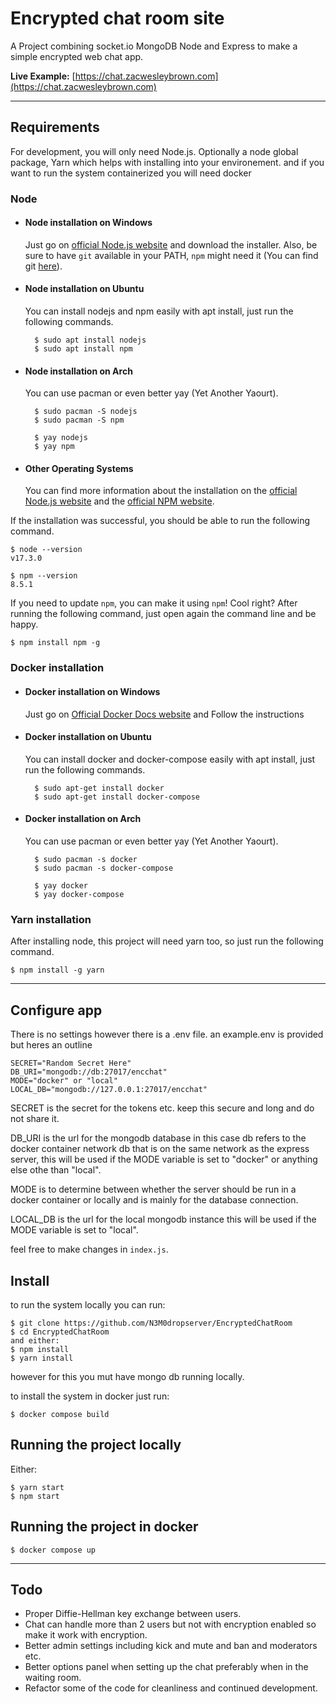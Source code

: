 # Encrypted chat room site

A Project combining socket.io MongoDB Node and Express to make a simple encrypted web chat app.

**Live Example:** [https://chat.zacwesleybrown.com](https://chat.zacwesleybrown.com)

---
## Requirements

For development, you will only need Node.js. Optionally a node global package, Yarn which helps with
installing into your environement. and if you want to run the system containerized you will need docker

### Node
- #### Node installation on Windows

  Just go on [official Node.js website](https://nodejs.org/) and download the installer.
Also, be sure to have `git` available in your PATH, `npm` might need it (You can find git [here](https://git-scm.com/)).

- #### Node installation on Ubuntu

  You can install nodejs and npm easily with apt install, just run the following commands.
    ```
      $ sudo apt install nodejs
      $ sudo apt install npm
    ```

- #### Node installation on Arch

  You can use pacman or even better yay (Yet Another Yaourt).
    ```
      $ sudo pacman -S nodejs
      $ sudo pacman -S npm
    ```
    ```
      $ yay nodejs
      $ yay npm
    ```

- #### Other Operating Systems
  You can find more information about the installation on the [official Node.js website](https://nodejs.org/) and the [official NPM website](https://npmjs.org/).

If the installation was successful, you should be able to run the following command.

    $ node --version
    v17.3.0

    $ npm --version
    8.5.1

If you need to update `npm`, you can make it using `npm`! Cool right? After running the following command, just open again the command line and be happy.

    $ npm install npm -g

###

### Docker installation

- #### Docker installation on Windows

  Just go on [Official Docker Docs website](https://docs.docker.com/desktop/windows/install/) and Follow the instructions

- #### Docker installation on Ubuntu

  You can install docker and docker-compose easily with apt install, just run the following commands.
    ```
      $ sudo apt-get install docker
      $ sudo apt-get install docker-compose
    ```

- #### Docker installation on Arch

  You can use pacman or even better yay (Yet Another Yaourt).
    ```
      $ sudo pacman -s docker
      $ sudo pacman -s docker-compose
    ```
    ```
      $ yay docker
      $ yay docker-compose
    ```

### Yarn installation
  After installing node, this project will need yarn too, so just run the following command.

    $ npm install -g yarn

---

## Configure app

There is no settings however there is a .env file. an example.env is provided but heres an outline
```
SECRET="Random Secret Here" 
DB_URI="mongodb://db:27017/encchat"
MODE="docker" or "local"
LOCAL_DB="mongodb://127.0.0.1:27017/encchat"
```
SECRET is the secret for the tokens etc. keep this secure and long and do not share it.

DB_URI is the url for the mongodb database in this case db refers to the docker container network db that is on the same network as the express server, this will be used if the MODE variable is set to "docker" or anything else othe than "local".

MODE is to determine between whether the server should be run in a docker container or locally and is mainly for the database connection.

LOCAL_DB is the url for the local mongodb instance this will be used if the MODE variable is set to "local".

feel free to make changes in `index.js`.

## Install
to run the system locally you can run:
```
$ git clone https://github.com/N3M0dropserver/EncryptedChatRoom
$ cd EncryptedChatRoom
and either:
$ npm install
$ yarn install
```
however for this you mut have mongo db running locally.

to install the system in docker just run:
```
$ docker compose build
```

## Running the project locally
Either:
```
$ yarn start
$ npm start
```
## Running the project in docker
```
$ docker compose up
```
---
## Todo
- Proper Diffie-Hellman key exchange between users.
- Chat can handle more than 2 users but not with encryption enabled so make it work with encryption.
- Better admin settings including kick and mute and ban and moderators etc.
- Better options panel when setting up the chat preferably when in the waiting room.
- Refactor some of the code for cleanliness and continued development.
